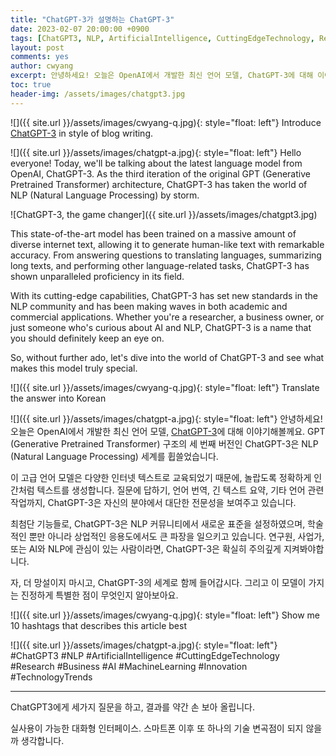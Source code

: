 ```yaml
---
title: "ChatGPT-3가 설명하는 ChatGPT-3"
date: 2023-02-07 20:00:00 +0900
tags: [ChatGPT3, NLP, ArtificialIntelligence, CuttingEdgeTechnology, Research, Business, AI, MachineLearning, Innovation, TechnologyTrends]
layout: post
comments: yes
author: cwyang
excerpt: 안녕하세요! 오늘은 OpenAI에서 개발한 최신 언어 모델, ChatGPT-3에 대해 이야기해볼께요. GPT (Generative Pretrained Transformer) 구조의 세 번째 버전인 ChatGPT-3은 NLP (Natural Language Processing) 세계를 휩쓸었습니다. 이 고급 언어 모델은 다양한 인터넷 텍스트로 교육되었기 때문에, 놀랍도록 정확하게 인간처럼 텍스트를 생성합니다.
toc: true
header-img: /assets/images/chatgpt3.jpg
---
```

![]({{ site.url }}/assets/images/cwyang-q.jpg){: style="float: left"}
Introduce [ChatGPT-3](https://en.wikipedia.org/wiki/ChatGPT) in style of blog writing.
<p/>

![]({{ site.url }}/assets/images/chatgpt-a.jpg){: style="float: left"}
Hello everyone! Today, we'll be talking about the latest language model from OpenAI, ChatGPT-3. As the third iteration of the original GPT (Generative Pretrained Transformer) architecture, ChatGPT-3 has taken the world of NLP (Natural Language Processing) by storm.

![ChatGPT-3, the game changer]({{ site.url }}/assets/images/chatgpt3.jpg)

This state-of-the-art model has been trained on a massive amount of diverse internet text, allowing it to generate human-like text with remarkable accuracy. From answering questions to translating languages, summarizing long texts, and performing other language-related tasks, ChatGPT-3 has shown unparalleled proficiency in its field.

With its cutting-edge capabilities, ChatGPT-3 has set new standards in the NLP community and has been making waves in both academic and commercial applications. Whether you're a researcher, a business owner, or just someone who's curious about AI and NLP, ChatGPT-3 is a name that you should definitely keep an eye on.

So, without further ado, let's dive into the world of ChatGPT-3 and see what makes this model truly special.
<p/>

![]({{ site.url }}/assets/images/cwyang-q.jpg){: style="float: left"}
Translate the answer into Korean
<p/>

![]({{ site.url }}/assets/images/chatgpt-a.jpg){: style="float: left"}
안녕하세요! 오늘은 OpenAI에서 개발한 최신 언어 모델, [ChatGPT-3](https://ko.wikipedia.org/wiki/ChatGPT)에 대해 이야기해볼께요.
GPT (Generative Pretrained Transformer) 구조의 세 번째 버전인
ChatGPT-3은 NLP (Natural Language Processing) 세계를 휩쓸었습니다.

이 고급 언어 모델은 다양한 인터넷 텍스트로 교육되었기 때문에,
놀랍도록 정확하게 인간처럼 텍스트를 생성합니다.
질문에 답하기, 언어 번역, 긴 텍스트 요약, 기타 언어 관련 작업까지,
ChatGPT-3은 자신의 분야에서 대단한 전문성을 보여주고 있습니다.

최첨단 기능들로, ChatGPT-3은 NLP 커뮤니티에서 새로운 표준을 설정하였으며,
학술적인 뿐만 아니라 상업적인 응용도에서도 큰 파장을 일으키고 있습니다.
연구원, 사업가, 또는 AI와 NLP에 관심이 있는 사람이라면,
ChatGPT-3은 확실히 주의깊게 지켜봐야합니다.

자, 더 망설이지 마시고, ChatGPT-3의 세계로 함께 들어갑시다.
그리고 이 모델이 가지는 진정하게 특별한 점이 무엇인지 알아보아요.
<p/>

![]({{ site.url }}/assets/images/cwyang-q.jpg){: style="float: left"}
Show me 10 hashtags that describes this article best
<p/>
![]({{ site.url }}/assets/images/chatgpt-a.jpg){: style="float: left"}
#ChatGPT3 #NLP #ArtificialIntelligence #CuttingEdgeTechnology #Research
#Business #AI #MachineLearning #Innovation #TechnologyTrends
<p/>

* * *

ChatGPT3에게 세가지 질문을 하고, 결과를 약간 손 보아 올립니다.

실사용이 가능한 대화형 인터페이스.
스마트폰 이후 또 하나의 기술 변곡점이 되지 않을까 생각합니다.

